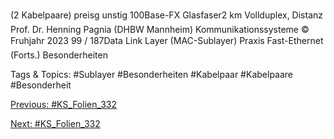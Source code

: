 (2 Kabelpaare) preisg unstig
100Base-FX Glasfaser2 km Vollduplex, Distanz
Prof. Dr. Henning Pagnia (DHBW Mannheim) Kommunikationssysteme © Fruhjahr 2023 99 / 187Data Link Layer (MAC-Sublayer) Praxis
Fast-Ethernet (Forts.)
Besonderheiten

   Tags & Topics:
   #Sublayer
   #Besonderheiten
   #Kabelpaar
   #Kabelpaare
   #Besonderheit

[Previous: #KS_Folien_332](KS_Folien_332.md)

[Next: #KS_Folien_332](KS_Folien_332.md)